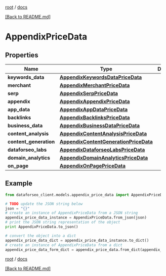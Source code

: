 [root](./../ "root") / [docs](./ "docs")

[[Back to README.md]](./../README.md "[Back to README.md]")

# AppendixPriceData

## Properties

Name | Type | Description | Notes
------------ | ------------- | ------------- | -------------
**keywords_data** | [**AppendixKeywordsDataPriceData**](AppendixKeywordsDataPriceData.md) |  | [optional]
**merchant** | [**AppendixMerchantPriceData**](AppendixMerchantPriceData.md) |  | [optional]
**serp** | [**AppendixSerpPriceData**](AppendixSerpPriceData.md) |  | [optional]
**appendix** | [**AppendixAppendixPriceData**](AppendixAppendixPriceData.md) |  | [optional]
**app_data** | [**AppendixAppDataPriceData**](AppendixAppDataPriceData.md) |  | [optional]
**backlinks** | [**AppendixBacklinksPriceData**](AppendixBacklinksPriceData.md) |  | [optional]
**business_data** | [**AppendixBusinessDataPriceData**](AppendixBusinessDataPriceData.md) |  | [optional]
**content_analysis** | [**AppendixContentAnalysisPriceData**](AppendixContentAnalysisPriceData.md) |  | [optional]
**content_generation** | [**AppendixContentGenerationPriceData**](AppendixContentGenerationPriceData.md) |  | [optional]
**dataforseo_labs** | [**AppendixDataforseoLabsPriceData**](AppendixDataforseoLabsPriceData.md) |  | [optional]
**domain_analytics** | [**AppendixDomainAnalyticsPriceData**](AppendixDomainAnalyticsPriceData.md) |  | [optional]
**on_page** | [**AppendixOnPagePriceData**](AppendixOnPagePriceData.md) |  | [optional]

## Example

```python
from dataforseo_client.models.appendix_price_data import AppendixPriceData

# TODO update the JSON string below
json = "{}"
# create an instance of AppendixPriceData from a JSON string
appendix_price_data_instance = AppendixPriceData.from_json(json)
# print the JSON string representation of the object
print AppendixPriceData.to_json()

# convert the object into a dict
appendix_price_data_dict = appendix_price_data_instance.to_dict()
# create an instance of AppendixPriceData from a dict
appendix_price_data_form_dict = appendix_price_data.from_dict(appendix_price_data_dict)
```

  

[root](./../ "root") / [docs](./ "docs")

[[Back to README.md]](./../README.md "[Back to README.md]")